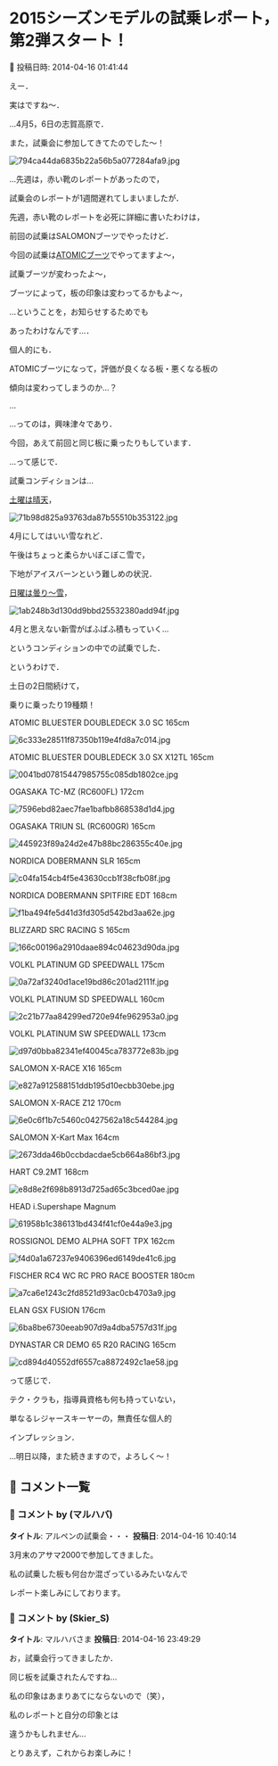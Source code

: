 # 2015シーズンモデルの試乗レポート，第2弾スタート！

📅 投稿日時: 2014-04-16 01:41:44

えー．


実はですね～．





…4月5，6日の志賀高原で．


また，試乗会に参加してきてたのでした～！




![794ca44da6835b22a56b5a077284afa9.jpg](images/794ca44da6835b22a56b5a077284afa9.jpg)







…先週は，赤い靴のレポートがあったので，


試乗会のレポートが1週間遅れてしまいましたが．





先週，赤い靴のレポートを必死に詳細に書いたわけは，


前回の試乗はSALOMONブーツでやったけど．


今回の試乗は[ATOMICブーツ](e49ba60ca83abf037c6421d52c585d288.md)でやってますよ～，


試乗ブーツが変わったよ～，


ブーツによって，板の印象は変わってるかもよ～，


…ということを，お知らせするためでも


あったわけなんです…．





個人的にも．


ATOMICブーツになって，評価が良くなる板・悪くなる板の


傾向は変わってしまうのか…？


…


…ってのは，興味津々であり．


今回，あえて前回と同じ板に乗ったりもしています．





…って感じで．


試乗コンディションは…


[土曜は晴天](ea38761b84f06485d49df8d6a52e965bb.md)，




![71b98d825a93763da87b55510b353122.jpg](images/71b98d825a93763da87b55510b353122.jpg)




4月にしてはいい雪なれど．


午後はちょっと柔らかいぼこぼこ雪で，


下地がアイスバーンという難しめの状況．





[日曜は曇り～雪](ea5fd77e4ebf604e6328fdb3a568eafb1.md)，




![1ab248b3d130dd9bbd25532380add94f.jpg](images/1ab248b3d130dd9bbd25532380add94f.jpg)




4月と思えない新雪がばふばふ積もっていく…


というコンディションの中での試乗でした．





というわけで．


土日の2日間続けて，


乗りに乗ったり19種類！





ATOMIC BLUESTER DOUBLEDECK 3.0 SC 165cm




![6c333e28511f87350b119e4fd8a7c014.jpg](images/6c333e28511f87350b119e4fd8a7c014.jpg)







ATOMIC BLUESTER DOUBLEDECK 3.0 SX X12TL 165cm




![0041bd07815447985755c085db1802ce.jpg](images/0041bd07815447985755c085db1802ce.jpg)







OGASAKA TC-MZ (RC600FL) 172cm




![7596ebd82aec7fae1bafbb868538d1d4.jpg](images/7596ebd82aec7fae1bafbb868538d1d4.jpg)







OGASAKA TRIUN SL (RC600GR) 165cm 




![445923f89a24d2e47b88bc286355c40e.jpg](images/445923f89a24d2e47b88bc286355c40e.jpg)







NORDICA DOBERMANN SLR 165cm




![c04fa154cb4f5e43630ccb1f38cfb08f.jpg](images/c04fa154cb4f5e43630ccb1f38cfb08f.jpg)







NORDICA DOBERMANN SPITFIRE EDT 168cm




![f1ba494fe5d41d3fd305d542bd3aa62e.jpg](images/f1ba494fe5d41d3fd305d542bd3aa62e.jpg)







BLIZZARD SRC RACING S 165cm




![166c00196a2910daae894c04623d90da.jpg](images/166c00196a2910daae894c04623d90da.jpg)







VOLKL PLATINUM GD SPEEDWALL 175cm




![0a72af3240d1ace19bd86c201ad2111f.jpg](images/0a72af3240d1ace19bd86c201ad2111f.jpg)







VOLKL PLATINUM SD SPEEDWALL 160cm




![2c21b77aa84299ed720e94fe962953a0.jpg](images/2c21b77aa84299ed720e94fe962953a0.jpg)







VOLKL PLATINUM SW SPEEDWALL 173cm




![d97d0bba82341ef40045ca783772e83b.jpg](images/d97d0bba82341ef40045ca783772e83b.jpg)







SALOMON X-RACE X16 165cm




![e827a912588151ddb195d10ecbb30ebe.jpg](images/e827a912588151ddb195d10ecbb30ebe.jpg)







SALOMON X-RACE Z12 170cm




![6e0c6f1b7c5460c0427562a18c544284.jpg](images/6e0c6f1b7c5460c0427562a18c544284.jpg)







SALOMON X-Kart Max 164cm




![2673dda46b0ccbdacdae5cb664a86bf3.jpg](images/2673dda46b0ccbdacdae5cb664a86bf3.jpg)







HART C9.2MT 168cm




![e8d8e2f698b8913d725ad65c3bced0ae.jpg](images/e8d8e2f698b8913d725ad65c3bced0ae.jpg)







HEAD i.Supershape Magnum




![61958b1c386131bd434f41cf0e44a9e3.jpg](images/61958b1c386131bd434f41cf0e44a9e3.jpg)







ROSSIGNOL DEMO ALPHA SOFT TPX 162cm




![f4d0a1a67237e9406396ed6149de41c6.jpg](images/f4d0a1a67237e9406396ed6149de41c6.jpg)







FISCHER RC4 WC RC PRO RACE BOOSTER 180cm




![a7ca6e1243c2fd8521d93ac0cb4703a9.jpg](images/a7ca6e1243c2fd8521d93ac0cb4703a9.jpg)







ELAN GSX FUSION 176cm




![6ba8be6730eeab907d9a4dba5757d31f.jpg](images/6ba8be6730eeab907d9a4dba5757d31f.jpg)







DYNASTAR CR DEMO 65 R20 RACING 165cm




![cd894d40552df6557ca8872492c1ae58.jpg](images/cd894d40552df6557ca8872492c1ae58.jpg)







って感じで．


テク・クラも，指導員資格も何も持っていない，


単なるレジャースキーヤーの，無責任な個人的


インプレッション．


…明日以降，また続きますので，よろしく～！

## 💬 コメント一覧

### 💬 コメント by (マルハバ)
**タイトル**: アルペンの試乗会・・・
**投稿日**: 2014-04-16 10:40:14

3月末のアサマ2000で参加してきました。



私の試乗した板も何台か混ざっているみたいなんで

レポート楽しみにしております。

### 💬 コメント by (Skier_S)
**タイトル**: マルハバさま
**投稿日**: 2014-04-16 23:49:29

お，試乗会行ってきましたか．

同じ板を試乗されたんですね…

私の印象はあまりあてにならないので（笑），

私のレポートと自分の印象とは

違うかもしれません…



とりあえず，これからお楽しみに！

